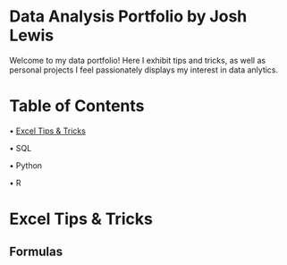# **Data Analysis Portfolio by Josh Lewis**
Welcome to my data portfolio! Here I exhibit tips and tricks, as well as personal projects I feel passionately displays my interest in data anlytics.
# **Table of Contents**
• [Excel Tips & Tricks](######Excel)

• SQL

• Python

• R

# **Excel Tips & Tricks**
## Formulas

